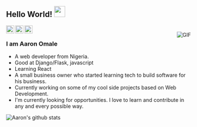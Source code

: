 ## Hello World! <img src="https://raw.githubusercontent.com/iampavangandhi/iampavangandhi/master/gifs/Hi.gif" width="30px"></h2>

<a href="https://twitter.com/_Arphyy_">
  <img align="left" alt="Ajay's Twitter" width="22px" src="https://cdn.jsdelivr.net/npm/simple-icons@v3/icons/twitter.svg" />
</a>
<a href="https://www.linkedin.com/in/aaron-omale-7bb6b5156/">
  <img align="left" alt="Ajay's Linkdein" width="22px" src="https://cdn.jsdelivr.net/npm/simple-icons@v3/icons/linkedin.svg" />
</a>
<a href="https://github.com/Aaronarphaxad">
  <img align="left" alt="Ajay's Github" width="22px" src="https://cdn.jsdelivr.net/npm/simple-icons@v3/icons/github.svg" />
</a>

<br />
<img align="right" alt="GIF" src="https://media.giphy.com/media/fwbZnTftCXVocKzfxR/giphy.gif" />

### I am Aaron Omale
- A web developer from Nigeria.
- Good at Django/Flask, javascript
- Learning React
- A small business owner who started learning tech to build software for his business. 
- Currently working on some of my cool side projects based on Web Development.
- I'm currently looking for opportunities. I love to learn and contribute in any and every possible way.


![Aaron's github stats](https://github-readme-stats.vercel.app/api?username=Aaronarphaxad&show_icons=true&theme=dark)




